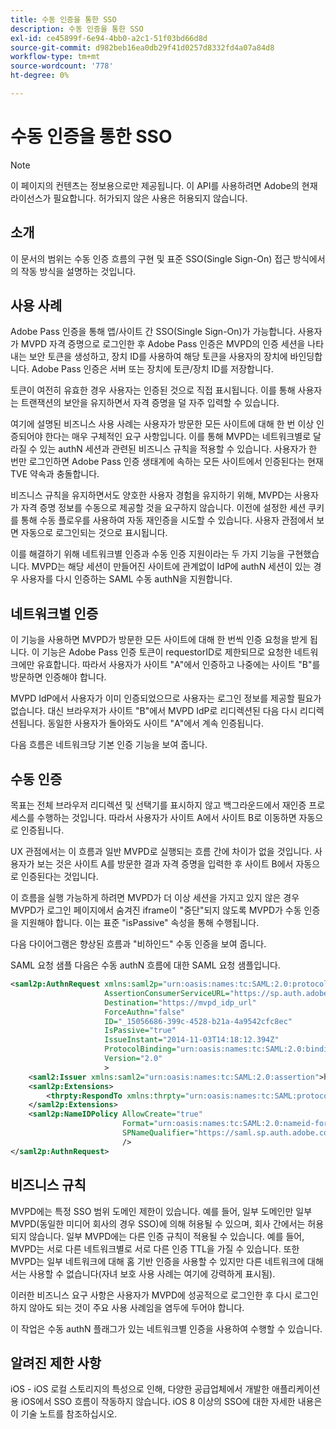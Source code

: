 ```yaml
---
title: 수동 인증을 통한 SSO
description: 수동 인증을 통한 SSO
exl-id: ce45899f-6e94-4bb0-a2c1-51f03bd66d8d
source-git-commit: d982beb16ea0db29f41d0257d8332fd4a07a84d8
workflow-type: tm+mt
source-wordcount: '778'
ht-degree: 0%

---
```


# 수동 인증을 통한 SSO

>[!NOTE]
>
>이 페이지의 컨텐츠는 정보용으로만 제공됩니다. 이 API를 사용하려면 Adobe의 현재 라이선스가 필요합니다. 허가되지 않은 사용은 허용되지 않습니다.


## 소개

이 문서의 범위는 수동 인증 흐름의 구현 및 표준 SSO(Single Sign-On) 접근 방식에서의 작동 방식을 설명하는 것입니다.

## 사용 사례

Adobe Pass 인증을 통해 앱/사이트 간 SSO(Single Sign-On)가 가능합니다. 사용자가 MVPD 자격 증명으로 로그인한 후 Adobe Pass 인증은 MVPD의 인증 세션을 나타내는 보안 토큰을 생성하고, 장치 ID를 사용하여 해당 토큰을 사용자의 장치에 바인딩합니다. Adobe Pass 인증은 서버 또는 장치에 토큰/장치 ID를 저장합니다.

토큰이 여전히 유효한 경우 사용자는 인증된 것으로 직접 표시됩니다. 이를 통해 사용자는 트랜잭션의 보안을 유지하면서 자격 증명을 덜 자주 입력할 수 있습니다.



여기에 설명된 비즈니스 사용 사례는 사용자가 방문한 모든 사이트에 대해 한 번 이상 인증되어야 한다는 매우 구체적인 요구 사항입니다. 이를 통해 MVPD는 네트워크별로 달라질 수 있는 authN 세션과 관련된 비즈니스 규칙을 적용할 수 있습니다. 사용자가 한 번만 로그인하면 Adobe Pass 인증 생태계에 속하는 모든 사이트에서 인증된다는 현재 TVE 약속과 충돌합니다.



비즈니스 규칙을 유지하면서도 양호한 사용자 경험을 유지하기 위해, MVPD는 사용자가 자격 증명 정보를 수동으로 제공할 것을 요구하지 않습니다. 이전에 설정한 세션 쿠키를 통해 수동 플로우를 사용하여 자동 재인증을 시도할 수 있습니다. 사용자 관점에서 보면 자동으로 로그인되는 것으로 표시됩니다.



이를 해결하기 위해 네트워크별 인증과 수동 인증 지원이라는 두 가지 기능을 구현했습니다. MVPD는 해당 세션이 만들어진 사이트에 관계없이 IdP에 authN 세션이 있는 경우 사용자를 다시 인증하는 SAML 수동 authN을 지원합니다.



## 네트워크별 인증

이 기능을 사용하면 MVPD가 방문한 모든 사이트에 대해 한 번씩 인증 요청을 받게 됩니다. 이 기능은 Adobe Pass 인증 토큰이 requestorID로 제한되므로 요청한 네트워크에만 유효합니다. 따라서 사용자가 사이트 &quot;A&quot;에서 인증하고 나중에는 사이트 &quot;B&quot;를 방문하면 인증해야 합니다.



MVPD IdP에서 사용자가 이미 인증되었으므로 사용자는 로그인 정보를 제공할 필요가 없습니다. 대신 브라우저가 사이트 &quot;B&quot;에서 MVPD IdP로 리디렉션된 다음 다시 리디렉션됩니다. 동일한 사용자가 돌아와도 사이트 &quot;A&quot;에서 계속 인증됩니다.



다음 흐름은 네트워크당 기본 인증 기능을 보여 줍니다.





## 수동 인증

목표는 전체 브라우저 리디렉션 및 선택기를 표시하지 않고 백그라운드에서 재인증 프로세스를 수행하는 것입니다. 따라서 사용자가 사이트 A에서 사이트 B로 이동하면 자동으로 인증됩니다.



UX 관점에서는 이 흐름과 일반 MVPD로 실행되는 흐름 간에 차이가 없을 것입니다. 사용자가 보는 것은 사이트 A를 방문한 결과 자격 증명을 입력한 후 사이트 B에서 자동으로 인증된다는 것입니다.



이 흐름을 실행 가능하게 하려면 MVPD가 더 이상 세션을 가지고 있지 않은 경우 MVPD가 로그인 페이지에서 숨겨진 iframe이 &quot;중단&quot;되지 않도록 MVPD가 수동 인증을 지원해야 합니다. 이는 표준 &quot;isPassive&quot; 속성을 통해 수행됩니다.



다음 다이어그램은 향상된 흐름과 &quot;비하인드&quot; 수동 인증을 보여 줍니다.





SAML 요청 샘플
다음은 수동 authN 흐름에 대한 SAML 요청 샘플입니다.


```xml
<saml2p:AuthnRequest xmlns:saml2p="urn:oasis:names:tc:SAML:2.0:protocol"
                     AssertionConsumerServiceURL="https://sp.auth.adobe.com/sp/saml/SAMLAssertionConsumer"
                     Destination="https://mvpd_idp_url"
                     ForceAuthn="false"
                     ID="_15056686-399c-4528-b21a-4a9542cfc8ec"
                     IsPassive="true"
                     IssueInstant="2014-11-03T14:18:12.394Z"
                     ProtocolBinding="urn:oasis:names:tc:SAML:2.0:bindings:HTTP-POST"
                     Version="2.0"
                     >
    <saml2:Issuer xmlns:saml2="urn:oasis:names:tc:SAML:2.0:assertion">https://saml.sp.auth.adobe.com </saml2:Issuer>
    <saml2p:Extensions>
        <thrpty:RespondTo xmlns:thrpty="urn:oasis:names:tc:SAML:protocol:ext:third-party">https://saml.sp.auth.adobe.com</thrpty:RespondTo>
    </saml2p:Extensions>
    <saml2p:NameIDPolicy AllowCreate="true"
                         Format="urn:oasis:names:tc:SAML:2.0:nameid-format:transient"
                         SPNameQualifier="https://saml.sp.auth.adobe.com"
                         />
</saml2p:AuthnRequest>
```

## 비즈니스 규칙

MVPD에는 특정 SSO 범위 도메인 제한이 있습니다. 예를 들어, 일부 도메인만 일부 MVPD(동일한 미디어 회사의 경우 SSO)에 의해 허용될 수 있으며, 회사 간에서는 허용되지 않습니다.
일부 MVPD에는 다른 인증 규칙이 적용될 수 있습니다. 예를 들어, MVPD는 서로 다른 네트워크별로 서로 다른 인증 TTL을 가질 수 있습니다. 또한 MVPD는 일부 네트워크에 대해 홈 기반 인증을 사용할 수 있지만 다른 네트워크에 대해서는 사용할 수 없습니다(자녀 보호 사용 사례는 여기에 강력하게 표시됨).


이러한 비즈니스 요구 사항은 사용자가 MVPD에 성공적으로 로그인한 후 다시 로그인하지 않아도 되는 것이 주요 사용 사례임을 염두에 두어야 합니다.

이 작업은 수동 authN 플래그가 있는 네트워크별 인증을 사용하여 수행할 수 있습니다.



## 알려진 제한 사항

iOS - iOS 로컬 스토리지의 특성으로 인해, 다양한 공급업체에서 개발한 애플리케이션용 iOS에서 SSO 흐름이 작동하지 않습니다. iOS 8 이상의 SSO에 대한 자세한 내용은 이 기술 노트를 참조하십시오.


<!--
>[!RELATEDINFORMATION]
>* Single Sign-On on iOS
>* SSO on iOS when using the Adobe Pass Authentication Access Enabler
-->

